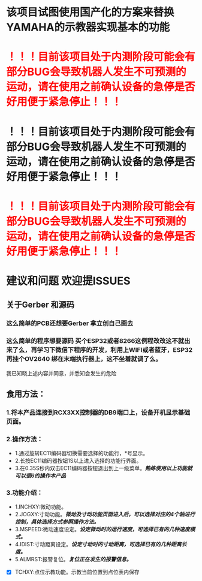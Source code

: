 # **该项目试图使用国产化的方案来替换YAMAHA的示教器实现基本的功能**
# <span style="color:red">！！！目前该项目处于内测阶段可能会有部分BUG会导致机器人发生不可预测的运动，请在使用之前确认设备的急停是否好用便于紧急停止！！！</span>
# ！！！目前该项目处于内测阶段可能会有部分BUG会导致机器人发生不可预测的运动，请在使用之前确认设备的急停是否好用便于紧急停止！！！
# <span style="color:red">！！！目前该项目处于内测阶段可能会有部分BUG会导致机器人发生不可预测的运动，请在使用之前确认设备的急停是否好用便于紧急停止！！！</span>

# 建议和问题 欢迎提ISSUES
## 关于Gerber 和源码
### 这么简单的PCB还想要Gerber 拿立创自己画去
### 这么简单的程序想要源码 买个ESP32或者8266这例程改改这不就出来了么，再学习下微信下程序的开发，利用上WIFI或者蓝牙，ESP32再挂个OV2640 绑在末端执行器上，这不坐着就调了么。

我已知晓上述内容并同意，并悉知会发生的危险


## 食用方法：
### 1.将本产品连接到RCX3XX控制器的DB9端口上，设备开机显示基础页面。
### 2.操作方法：
*   1.通过旋转EC11编码器切换需要选择的功能行，*号显示。
* 2.长按EC11编码器按钮1S以上进入选择的功能行界面。
* 3.在0.35S秒内双击EC11编码器按钮退出到上一级菜单。***熟练使用以上功能就可以很6的操作本产品***
### 3.功能介绍：
* 1.INCHXY:微动功能。
* 2.JOGXY:寸动功能。***微动及寸动功能页面进入后，可以选择对应的4个轴进行控制，具体选择方式参照操作方法。***
* 3.MSPEED:微动速度设定。***设定微动时的运行速度，可选择已有的几种速度模式。***
* 4.IDIST:寸动距离设定。***设定寸动时的寸动距离，可选择已有的几种距离长度。***
* 5.ALMRST:报警复位。***复位正在发生的报警信息。***
* [x] TCHXY:点位示教功能。示教当前位置到点位表内保存


